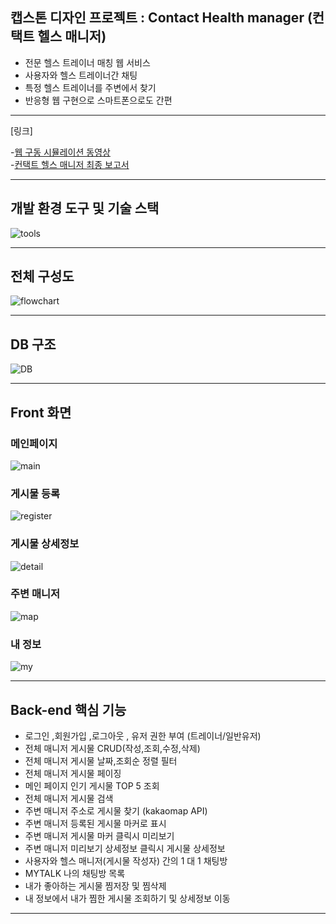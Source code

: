 
## 캡스톤 디자인 프로젝트  : Contact Health manager (컨택트 헬스 매니저)
- 전문 헬스 트레이너 매칭 웹 서비스
- 사용자와 헬스 트레이너간 채팅 
- 특정 헬스 트레이너를 주변에서 찾기
- 반응형 웹 구현으로 스마트폰으로도 간편

---
[링크]

-<a href="https://www.youtube.com/watch?v=dygkSRegXVY&t=28s">웹 구동 시뮬레이션 동영상</a>
<br>
-<a href="https://github.com/ContactHealthManager/spring_practice/tree/master/document">컨택트 헬스 매니저 최종 보고서</a>

---

## 개발 환경 도구 및 기술 스택
![tools](https://user-images.githubusercontent.com/43032589/102872643-573dbb00-4483-11eb-8fa4-3b1aef6f4dc9.png)

---

## 전체 구성도
![flowchart](https://user-images.githubusercontent.com/43032589/102872665-6290e680-4483-11eb-864b-c23213dd4de5.png)

---

## DB 구조
![DB](https://user-images.githubusercontent.com/43032589/102874193-7d645a80-4485-11eb-8df2-c1ab5c0d3320.png)


---

## Front 화면 



### 메인페이지
![main](https://user-images.githubusercontent.com/43032589/102874509-e21fb500-4485-11eb-88c2-d0bec7ee1af2.png)



### 게시물 등록
![register](https://user-images.githubusercontent.com/43032589/102874513-e2b84b80-4485-11eb-8927-0a56217b9c32.png)



### 게시물 상세정보
![detail](https://user-images.githubusercontent.com/43032589/102874517-e350e200-4485-11eb-95e0-a6036b86bc86.png)



### 주변 매니저
![map](https://user-images.githubusercontent.com/43032589/102874520-e350e200-4485-11eb-9a1d-cd03b32d5de6.png)



### 내 정보
![my](https://user-images.githubusercontent.com/43032589/102874521-e3e97880-4485-11eb-9778-254a0b2d4651.png)


---

## Back-end 핵심 기능
- 로그인 ,회원가입 ,로그아웃 , 유저 권한 부여 (트레이너/일반유저)
- 전체 매니저 게시물 CRUD(작성,조회,수정,삭제) 
- 전체 매니저 게시물 날짜,조회순 정렬 필터 
- 전체 매니저 게시물 페이징
- 메인 페이지 인기 게시물 TOP 5 조회
- 전체 매니저 게시물 검색
- 주변 매니저 주소로 게시물 찾기 (kakaomap API)
- 주변 매니저 등록된 게시물 마커로 표시
- 주변 매니저 게시물 마커 클릭시 미리보기
- 주변 매니저 미리보기 상세정보 클릭시 게시물 상세정보
- 사용자와 헬스 매니저(게시물 작성자) 간의 1 대 1 채팅방
- MYTALK 나의 채팅방 목록
- 내가 좋아하는 게시물 찜저장 및 찜삭제
- 내 정보에서 내가 찜한 게시물 조회하기 및 상세정보 이동

---
